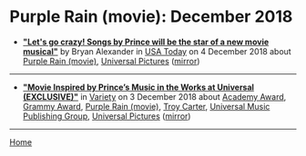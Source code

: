 # Purple Rain (movie): December 2018

 - [**"Let's go crazy! Songs by Prince will be the star of a new movie musical"**](https://eu.usatoday.com/story/life/movies/2018/12/03/prince-inspired-movie-musical-make-artists-songs-film-star/2196507002/) by Bryan Alexander in [USA Today](https://usatoday.com/) on 4 December 2018 about [Purple Rain (movie)](../../../topics/movie/purple-rain/index.md), [Universal Pictures](../../../topics/universal-pictures/index.md) ([mirror](https://web.archive.org/web/*/https://eu.usatoday.com/story/life/movies/2018/12/03/prince-inspired-movie-musical-make-artists-songs-film-star/2196507002/))

----

 - [**"Movie Inspired by Prince’s Music in the Works at Universal (EXCLUSIVE)"**](https://variety.com/2018/film/news/universal-original-movie-inspired-by-princes-music-1203067739/) in [Variety](https://variety.com/) on 3 December 2018 about [Academy Award](../../../topics/academy-award/index.md), [Grammy Award](../../../topics/grammy-award/index.md), [Purple Rain (movie)](../../../topics/movie/purple-rain/index.md), [Troy Carter](../../../topics/troy-carter/index.md), [Universal Music Publishing Group](../../../topics/universal-music-publishing-group/index.md), [Universal Pictures](../../../topics/universal-pictures/index.md) ([mirror](https://web.archive.org/web/*/https://variety.com/2018/film/news/universal-original-movie-inspired-by-princes-music-1203067739/))

----

[Home](./)
